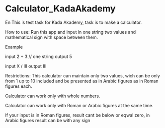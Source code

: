 # Calculator_KadaAkademy
En
This is test task for Kada Akademy, task is to make a calculator.

How to use:
Run this app and input in one string two values and mathematical sign with space between them.

Example 

input 
2 + 3 // one string
output
5


input
X / III
output
III


Restrictions:
This calculator can maintain only two values, wich can be only from 1 up to 10 included and be presented as in Arabic figures as in Roman figures each.

Calculator can work only with whole numbers.

Calculator can work only with Roman or Arabic figures at the same time.

If your input is in Roman figures, result cant be below or eqwal zero, in Arabic figures result can be with any sign